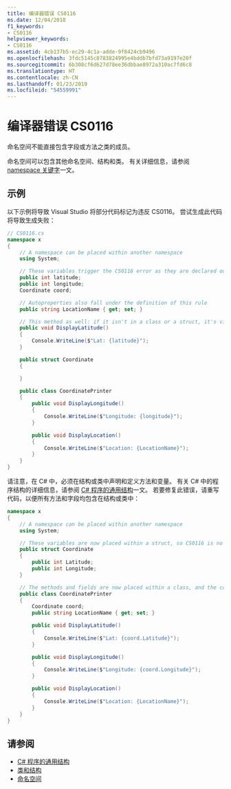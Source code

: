 ```yaml
---
title: 编译器错误 CS0116
ms.date: 12/04/2018
f1_keywords:
- CS0116
helpviewer_keywords:
- CS0116
ms.assetid: 4cb137b5-ec29-4c1a-adde-9f8424cb9496
ms.openlocfilehash: 3fdc5145c0783824995e4bddb7bfd73a9197e20f
ms.sourcegitcommit: 6b308cf6d627d78ee36dbbae8972a310ac7fd6c8
ms.translationtype: HT
ms.contentlocale: zh-CN
ms.lasthandoff: 01/23/2019
ms.locfileid: "54559991"
---
```

# <a name="compiler-error-cs0116"></a>编译器错误 CS0116

命名空间不能直接包含字段或方法之类的成员。 

命名空间可以包含其他命名空间、结构和类。 有关详细信息，请参阅 [namespace 关键字](../keywords/namespace.md)一文。
 
## <a name="example"></a>示例

以下示例将导致 Visual Studio 将部分代码标记为违反 CS0116。 尝试生成此代码将导致生成失败：  

```csharp
// CS0116.cs
namespace x
{
    // A namespace can be placed within another namespace
    using System;

    // These variables trigger the CS0116 error as they are declared outside of a struct or class
    public int latitude;
    public int longitude;
    Coordinate coord;

    // Autoproperties also fall under the definition of this rule
    public string LocationName { get; set; } 

    // This method as well: if it isn't in a class or a struct, it's violating CS0116
    public void DisplayLatitude()
    {
        Console.WriteLine($"Lat: {latitude}");
    }

    public struct Coordinate 
    {

    }

    public class CoordinatePrinter
    {
        public void DisplayLongitude()
        {
            Console.WriteLine($"Longitude: {longitude}");
        }

        public void DisplayLocation()
        {
            Console.WriteLine($"Location: {LocationName}");
        }
    }
}
```

请注意，在 C# 中，必须在结构或类中声明和定义方法和变量。 有关 C# 中的程序结构的详细信息，请参阅 [C# 程序的通用结构](../../../csharp/programming-guide/inside-a-program/general-structure-of-a-csharp-program.md)一文。 若要修复此错误，请重写代码，以便所有方法和字段均包含在结构或类中：

```csharp
namespace x
{
    // A namespace can be placed within another namespace
    using System;     

    // These variables are now placed within a struct, so CS0116 is no longer violated
    public struct Coordinate
    {
        public int Latitude;
        public int Longitude;
    }

    // The methods and fields are now placed within a class, and the compiler is satisfied
    public class CoordinatePrinter
    {
        Coordinate coord;
        public string LocationName { get; set; }

        public void DisplayLatitude()
        {
            Console.WriteLine($"Lat: {coord.Latitude}");
        }

        public void DisplayLongitude()
        {
            Console.WriteLine($"Longitude: {coord.Longitude}");
        }

        public void DisplayLocation()
        {
            Console.WriteLine($"Location: {LocationName}");
        }
    }
}
```

## <a name="see-also"></a>请参阅

- [C# 程序的通用结构](../../../csharp/programming-guide/inside-a-program/general-structure-of-a-csharp-program.md)
- [类和结构](../../../csharp/programming-guide/classes-and-structs/index.md)
- [命名空间](../../../csharp/programming-guide/namespaces/index.md)
